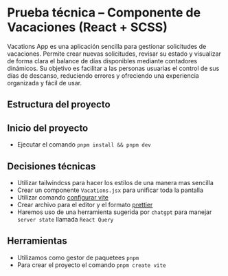 # Prueba técnica – Componente de Vacaciones (React + SCSS)

Vacations App es una aplicación sencilla para gestionar solicitudes de vacaciones. Permite crear nuevas solicitudes, revisar su estado y visualizar de forma clara el balance de días disponibles mediante contadores dinámicos. Su objetivo es facilitar a las personas usuarias el control de sus días de descanso, reduciendo errores y ofreciendo una experiencia organizada y fácil de usar.

## Estructura del proyecto

## Inicio del proyecto

- Ejecutar el comando `pnpm install && pnpm dev`

## Decisiones técnicas

- Utilizar tailwindcss para hacer los estilos de una manera mas sencilla
- Crear un componente `Vacations.jsx` para unificar toda la pantalla
- Utilizar comando [configurar vite](./llm/commands/configure-vite-project.md)
- Crear archivo para el editor y el formato [prettier](./.prettierrc)
- Haremos uso de una herramienta sugerida por `chatgpt` para manejar `server state` llamada `React Query`

## Herramientas

- Utilizamos como gestor de paquetees `pnpm`
- Para crear el proyecto el comando `pnpm create vite`
